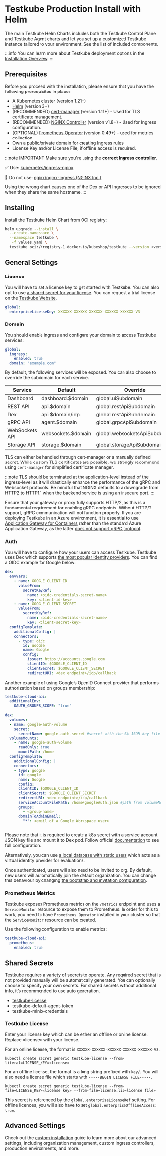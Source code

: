 # Testkube Production Install with Helm

The main Testkube Helm Charts includes both the Testkube Control Plane and Testkube Agent charts and 
let you set up a customized Testkube instance tailored to your environment. See the list of 
included [components](/articles/helm-components).

:::info
You can learn more about Testkube deployment options in the [Installation Overview](/articles/install/overview).
:::

## Prerequisites

Before you proceed with the installation, please ensure that you have the following prerequisites in place:

- A Kubernetes cluster (version 1.21+)
- [Helm](https://helm.sh/docs/intro/quickstart/) (version 3+)
- (RECOMMENDED) [cert-manager](https://cert-manager.io/docs/installation/) (version 1.11+) - Used for TLS certificate management.
- (RECOMMENDED) [NGINX Controller](https://kubernetes.github.io/ingress-nginx/user-guide/nginx-configuration/) (version v1.8+) - Used for Ingress configuration.
- (OPTIONAL) [Prometheus Operator](https://github.com/prometheus-operator/prometheus-operator) (version 0.49+) - used for metrics collection
- Own a public/private domain for creating Ingress rules.
- License Key and/or License File, if offline access is required.

:::note IMPORTANT
Make sure you're using the **correct Ingress controller**.

✅ Use: [kubernetes/ingress-nginx](https://artifacthub.io/packages/helm/ingress-nginx/ingress-nginx)

🚫 Do not use: [nginx/nginx-ingress (NGINX Inc.)](https://artifacthub.io/packages/helm/nginx/nginx-ingress)

Using the wrong chart causes one of the Dex or API Ingresses to be ignored when they share the same hostname.
:::

## Installing

Install the Testkube Helm Chart from OCI registry:

```bash
helm upgrade --install \
  --create-namespace \
  --namespace testkube \
   -f values.yaml \
  testkube oci://registry-1.docker.io/kubeshop/testkube --version <version>
```

## General Settings

### License

You will have to set a license key to get started with Testkube. You can also opt to use [a shared secret for your license][secret-license]. 
You can request a trial license on the [Testkube Website](https://testkube.io/download).

```yaml {2}
global:
  enterpriseLicenseKey: XXXXXX-XXXXXX-XXXXXX-XXXXXX-XXXXXX-V3
```

### Domain

You should enable ingress and configure your domain to access Testkube services:

```yaml {3,4}
global:
  ingress:
    enabled: true
  domain: "example.com"
```

By default, the following services will be exposed. You can also choose to override the subdomain for each service.

| Service        | Default            | Override                      |
|----------------|--------------------|-------------------------------|
| Dashboard      | dashboard.$domain  | global.uiSubdomain            |
| REST API       | api.$domain        | global.restApiSubdomain       |
| Dex            | api.$domain/idp    | global.restApiSubdomain       |
| gRPC API       | agent.$domain      | global.grpcApiSubdomain       |
| WebSockets API | websockets.$domain | global.websocketsApiSubdomain |
| Storage API    | storage.$domain    | global.storageApiSubdomain    |

TLS can either be handled through cert-manager or a manually defined secret. While custom TLS certificates are possible, we strongly recommend using `cert-manager` for simplified certificate manager.

:::note
TLS should be terminated at the application-level instead of the ingress-level as it will drastically enhance the performance of the gRPC and Websocket protocols. Be mindful that NGINX defaults to a downgrade from HTTP2 to HTTP1.1 when the backend service is using an insecure port.
:::

Ensure that your gateway or proxy fully supports HTTP/2, as this is a fundamental requirement for enabling gRPC endpoints. Without HTTP/2 support, gRPC communication will not function properly.
If you are deploying Testkube in an Azure environment, it is essential to use [Application Gateway for Containers](https://learn.microsoft.com/en-us/azure/application-gateway/for-containers/overview#load-balancing-features) rather than the standard Azure Application Gateway, as the latter [does not support gRPC protocol](https://github.com/Azure/application-gateway-kubernetes-ingress/issues/1015#issuecomment-2379609889).

### Auth

You will have to configure how your users can access Testkube. Testkube uses Dex which supports [the most popular identity providers](https://dexidp.io/docs/connectors/). You can find a OIDC example for Google below:

```yaml
dex:
  envVars:
    - name: GOOGLE_CLIENT_ID
      valueFrom:
        secretKeyRef:
          name: <oidc-credentials-secret-name>
          key: <client-id-key>
    - name: GOOGLE_CLIENT_SECRET
      valueFrom:
        secretKeyRef:
          name: <oidc-credentials-secret-name>
          key: <client-secret-key>
  configTemplate:
    additionalConfig: |
    connectors:
      - type: oidc
        id: google
        name: Google
        config:
          issuer: https://accounts.google.com
          clientID: $GOOGLE_CLIENT_ID
          clientSecret: $GOOGLE_CLIENT_SECRET
          redirectURI: <dex endpoint>/idp/callback
```

Another example of using Google’s OpenID Connect provider that performs authorization based on groups membership:
```yaml
testkube-cloud-api:
  additionalEnv:
    OAUTH_GROUPS_SCOPE: "true"
  
dex:
  volumes:
  - name: google-auth-volume
    secret:
      secretName: google-auth-secret #secret with the SA JSON key file
  volumeMounts:
    - name: google-auth-volume
      readOnly: true
      mountPath: /home
  configTemplate:
    additionalConfig: |
    connectors:
    - type: google
      id: google
      name: Google
      config:
      clientID: $GOOGLE_CLIENT_ID
      clientSecret: $GOOGLE_CLIENT_SECRET
      redirectURI: <dex endpoint>/idp/callback
      serviceAccountFilePath: /home/googleAuth.json #path from volumeMount
      groups:
        - <group-name>
      domainToAdminEmail:
        "*": <email of a Google Workspace user>
      
```
Please note that it is required to create a k8s secret with a service account JSON key file and mount it to Dex pod. Follow official [documentation](https://dexidp.io/docs/connectors/google/) to see full configuration.


Alternatively, you can use [a local database with static users](/testkube-pro-on-prem/articles/auth#static-users) which acts as a virtual identity provider for evaluations.

Once authenticated, users will also need to be invited to org. By default, new users will automatically join the default organization. You can change this behaviour by changing [the bootstrap and invitation configuration][advanced-bootstrap].

### Prometheus Metrics

Testkube exposes Prometheus metrics on the `/metrics` endpoint and uses a `ServiceMonitor` resource to expose 
them to Prometheus. In order for this to work, you need to have `Prometheus Operator` installed in your cluster 
so that the `ServiceMonitor` resource can be created.

Use the following configuration to enable metrics:

```yaml
testkube-cloud-api:
  prometheus:
    enabled: true
```

## Shared Secrets

Testkube requires a variety of secrets to operate. Any required secret that is not provided manually will be automatically generated. You can optionally choose to specify your own secrets. For shared secrets without additional info, it’s recommended to use auto generation.

- [testkube-license][ss-license]
- testkube-default-agent-token
- testkube-minio-credentials

### Testkube License

Enter your license key which can be either an offline or online license. Replace «license» with your license.

For an online license, the format is `XXXXXX-XXXXXX-XXXXXX-XXXXXX-XXXXXX-V3`.

```
kubectl create secret generic testkube-license --from-literal=LICENSE_KEY=«license»
```

For an offline license, the format is a long string prefixed with `key/`. You will also need a license file which starts with `-----BEGIN LICENSE FILE-----`.

```
kubectl create secret generic testkube-license --from-file=LICENSE_KEY=«license key» --from-file=license.lic=license file»
```

This secret is referenced by the `global.enterpriseLicenseRef` setting. For offline licences, you will also have to set `global.enterpriseOfflineAccess: true`.

[license]: https://testkube.io/download

## Advanced Settings

Check out the [custom installation][advanced] guide to learn more about our advanced settings, including 
organization management, custom ingress controllers, production environments, and more.

[advanced]: /articles/install/advanced-install
[secret-license]: /articles/install/install-with-helm#testkube-license
[advanced-bootstrap]: /articles/install/advanced-install#organization-management
[ss-license]: /articles/install/install-with-helm#testkube-license

